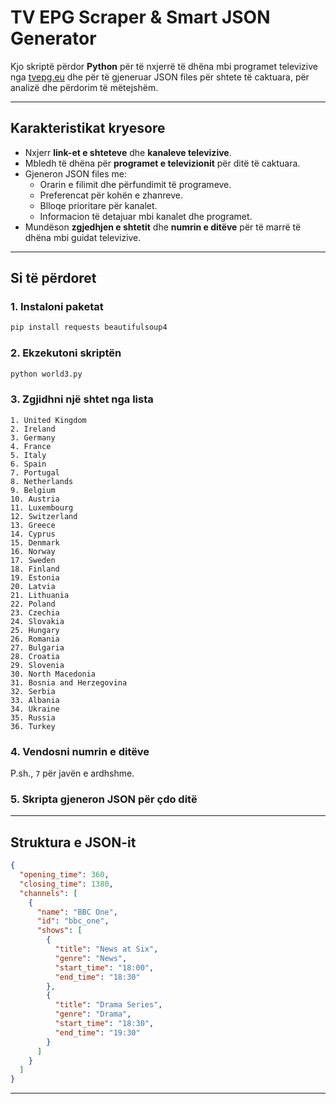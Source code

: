 # TV EPG Scraper & Smart JSON Generator

Kjo skriptë përdor **Python** për të nxjerrë të dhëna mbi programet televizive nga [tvepg.eu](https://tvepg.eu) dhe për të gjeneruar JSON files për shtete të caktuara, për analizë dhe përdorim të mëtejshëm.

---

## Karakteristikat kryesore

- Nxjerr **link-et e shteteve** dhe **kanaleve televizive**.
- Mbledh të dhëna për **programet e televizionit** për ditë të caktuara.
- Gjeneron JSON files me:
  - Orarin e filimit dhe përfundimit të programeve.
  - Preferencat për kohën e zhanreve.
  - Blloqe prioritare për kanalet.
  - Informacion të detajuar mbi kanalet dhe programet.
- Mundëson **zgjedhjen e shtetit** dhe **numrin e ditëve** për të marrë të dhëna mbi guidat televizive.

---

## Si të përdoret

### 1. Instaloni paketat

```bash
pip install requests beautifulsoup4
```

### 2. Ekzekutoni skriptën

```bash
python world3.py
```

### 3. Zgjidhni një shtet nga lista

```
1. United Kingdom
2. Ireland
3. Germany
4. France
5. Italy
6. Spain
7. Portugal
8. Netherlands
9. Belgium
10. Austria
11. Luxembourg
12. Switzerland
13. Greece
14. Cyprus
15. Denmark
16. Norway
17. Sweden
18. Finland
19. Estonia
20. Latvia
21. Lithuania
22. Poland
23. Czechia
24. Slovakia
25. Hungary
26. Romania
27. Bulgaria
28. Croatia
29. Slovenia
30. North Macedonia
31. Bosnia and Herzegovina
32. Serbia
33. Albania
34. Ukraine
35. Russia
36. Turkey
```

### 4. Vendosni numrin e ditëve

P.sh., `7` për javën e ardhshme.

### 5. Skripta gjeneron JSON për çdo ditë

---

## Struktura e JSON-it

```json
{
  "opening_time": 360,
  "closing_time": 1380,
  "channels": [
    {
      "name": "BBC One",
      "id": "bbc_one",
      "shows": [
        {
          "title": "News at Six",
          "genre": "News",
          "start_time": "18:00",
          "end_time": "18:30"
        },
        {
          "title": "Drama Series",
          "genre": "Drama",
          "start_time": "18:30",
          "end_time": "19:30"
        }
      ]
    }
  ]
}
```

---

